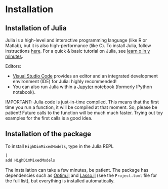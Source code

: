 # Installation

## Installation of Julia

Julia is a high-level and interactive programming language (like R or Matlab), but it is also high-performance (like C). To install Julia, follow instructions [here](http://julialang.org/downloads/). For a quick & basic tutorial on Julia, see [learn x in y minutes](http://learnxinyminutes.com/docs/julia/).

Editors:

- [Visual Studio Code](https://code.visualstudio.com) provides an editor
  and an integrated development environment (IDE) for Julia: highly recommended!
- You can also run Julia within a [Jupyter](http://jupyter.org) notebook
  (formerly IPython notebook).

IMPORTANT: Julia code is just-in-time compiled. This means that the
first time you run a function, it will be compiled at that moment. So,
please be patient! Future calls to the function will be much much
faster. Trying out toy examples for the first calls is a good idea.


## Installation of the package 
To install `HighDimMixedModels`, type in the Julia REPL
```julia
]
add HighDimMixedModels
```

The installation can take a few minutes, be patient. The package has dependencies such as [Optim.jl](https://julianlsolvers.github.io/Optim.jl/stable/) and [Lasso.jl](https://juliastats.org/Lasso.jl/stable/) (see the `Project.toml` file for the full list), but everything is installed automatically. 



